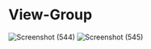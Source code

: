 # View-Group
![Screenshot (544)](https://user-images.githubusercontent.com/101046849/215681600-630035cf-04f4-450d-b967-293d1c7ff21c.png)
![Screenshot (545)](https://user-images.githubusercontent.com/101046849/215681640-5b46c8f1-5909-4494-b829-8b431a0df332.png)
